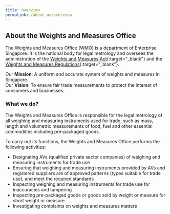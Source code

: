 ```yaml
---
title: Overview
permalink: /about-us/overview
---
```


## About the Weights and Measures Office
The Weights and Measures Office (WMO) is a department of Enterprise Singapore.
It is the national body for legal metrology and oversees the administration of the [Weights and Measures Act][1]{:target="_blank"}  and the [Weights and Measures Regulations][2]{:target="_blank"}.


Our **Mission**: A uniform and accurate system of weights and measures in Singapore.\
Our **Vision**: To ensure fair trade measurements to protect the interest of consumers and businesses. 

### What we do?

The Weights and Measures Office is responsible for the legal metrology of all weighing and measuring instruments used for trade, such as mass, length and volumetric measurements of food, fuel and other essential commodities including pre-packaged goods.

To carry out its functions, the Weights and Measures Office performs the following activities:

- Designating AVs (qualified private sector companies) of weighing and measuring instruments for trade use
- Ensuring that weighing and measuring instruments provided by AVs and registered suppliers are of approved patterns (types suitable for trade use), and meet the required standards
- Inspecting weighing and measuring instruments for trade use for inaccuracies and tampering
- Inspecting pre-packaged goods or goods sold by weight or measure for short weight or measure
- Investigating complaints on weights and measures matters

[1]:https://sso.agc.gov.sg/Act/WMA1975
[2]:https://sso.agc.gov.sg/SL/WMA1975-S844-2005?DocDate=20180329
